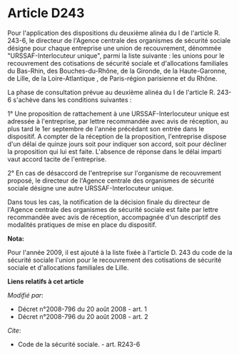 # Article D243

Pour l'application des dispositions du deuxième alinéa du I de l'article R. 243-6, le directeur de l'Agence centrale des
organismes de sécurité sociale désigne pour chaque entreprise une union de recouvrement, dénommée "URSSAF-Interlocuteur
unique", parmi la liste suivante : les unions pour le recouvrement des cotisations de sécurité sociale et d'allocations
familiales du Bas-Rhin, des Bouches-du-Rhône, de la Gironde, de la Haute-Garonne, de Lille, de la Loire-Atlantique , de
Paris-région parisienne et du Rhône. 

La phase de consultation prévue au deuxième alinéa du I de l'article R. 243-6 s'achève dans les conditions suivantes :

1° Une proposition de rattachement à une URSSAF-Interlocuteur unique est adressée à l'entreprise, par lettre recommandée avec
avis de réception, au plus tard le 1er septembre de l'année précédant son entrée dans le dispositif. A compter de la
réception de la proposition, l'entreprise dispose d'un délai de quinze jours soit pour indiquer son accord, soit pour
décliner la proposition qui lui est faite. L'absence de réponse dans le délai imparti vaut accord tacite de l'entreprise.

2° En cas de désaccord de l'entreprise sur l'organisme de recouvrement proposé, le directeur de l'Agence centrale des
organismes de sécurité sociale désigne une autre URSSAF-Interlocuteur unique.

Dans tous les cas, la notification de la décision finale du directeur de l'Agence centrale des organismes de sécurité sociale
est faite par lettre recommandée avec avis de réception, accompagnée d'un descriptif des modalités pratiques de mise en place
du dispositif.

**Nota:**

Pour l'année 2009, il est ajouté à la liste fixée à l'article D. 243 du code de la sécurité sociale l'union pour le
recouvrement des cotisations de sécurité sociale et d'allocations familiales de Lille.

**Liens relatifs à cet article**

_Modifié par_:

  - Décret n°2008-796 du 20 août 2008 - art. 1
  - Décret n°2008-796 du 20 août 2008 - art. 2

_Cite_:

  - Code de la sécurité sociale. - art. R243-6
